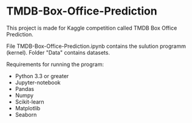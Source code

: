 # TMDB-Box-Office-Prediction
This project is made for Kaggle competition called TMDB Box Office Prediction.

File TMDB-Box-Office-Prediction.ipynb contains the sulution programm (kernel).
Folder "Data" contains datasets.

Requirements for running the program:
- Python 3.3 or greater
- Jupyter-notebook
- Pandas
- Numpy
- Scikit-learn
- Matplotlib
- Seaborn
